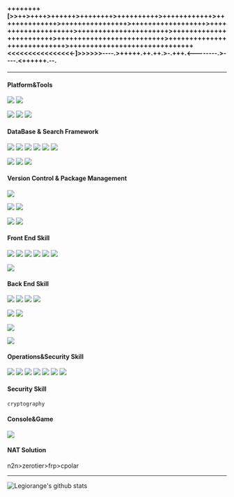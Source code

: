 #### ++++++++[>>++>++++>++++++>++++++++>++++++++++>++++++++++++>++++++++++++++>++++++++++++++++>++++++++++++++++++>++++++++++++++++++++>++++++++++++++++++++++>++++++++++++++++++++++++>++++++++++++++++++++++++++>++++++++++++++++++++++++++++>++++++++++++++++++++++++++++++<<<<<<<<<<<<<<<<-]>>>>>>----.>+++++.++.++.>-.+++.<--------.>----.<++++++.--.

---

#### Platform&Tools
[![](https://img.shields.io/badge/Windows-10-2376bc?style=flat-square&logo=windows&logoColor=ffffff)](https://www.microsoft.com/windows/get-windows-10)
[![](https://img.shields.io/badge/ubuntu-20.04-blue.svg?logo=ubuntu&style=flat-square&logoColor=ffffff)](https://ubuntu.com/)

[![](https://img.shields.io/badge/IDE-Visual%20Studio%20Code-blue?style=flat-square&logo=visual-studio-code&logoColor=ffffff)](https://code.visualstudio.com/)
[![](https://img.shields.io/badge/IDE-Android%20Studio-blue?style=flat-square&logo=android-studio&logoColor=ffffff)](https://developer.android.google.cn/studio)
[![](https://img.shields.io/badge/IDE-jetbrains%20idea-blue?style=flat-square&logo=intellij-idea&logoColor=ffffff)](www.jetbrains.com/idea/)
#### DataBase & Search Framework


[![](https://img.shields.io/badge/-solr-D9411E?style=flat-square&logo=apache-solr&logoColor=white)](https://lucene.apache.org/solr)
[![](https://img.shields.io/badge/-Hbase-FF7A00?style=flat-square&logo=apache&logoColor=white)](https://hbase.apache.org/)
[![](https://img.shields.io/badge/-Elastic%20search-005571?style=flat-square&logo=elasticsearch&logoColor=white)](https://www.elastic.co/cn/elasticsearch/)
[![](https://img.shields.io/badge/-Mangodb-47A248?style=flat-square&logo=mongodb&logoColor=white)](https://www.mongodb.com/)
[![](https://img.shields.io/badge/-Firebase-FFCA28?style=flat-square&logo=firebase&logoColor=white)](https://firebase.google.com)
[![](https://img.shields.io/badge/-Redis-DC382D?style=flat-square&logo=redis&logoColor=white)](https://redis.io/)

[![](https://img.shields.io/badge/-MySQL-4479A1?style=flat-square&logo=mysql&logoColor=white)](https://www.mysql.com/)
[![](https://img.shields.io/badge/-MariaDB-003545?style=flat-square&logo=mariadb&logoColor=white)](https://mariadb.com/)
[![](https://img.shields.io/badge/-Oracle-F80000?style=flat-square&logo=oracle&logoColor=white)](https://www.oracle.com/)


#### Version Control & Package Management
[![](https://img.shields.io/badge/-Git-f05032?style=flat-square&logo=git&logoColor=white)](https://git-scm.com/)

[![](https://img.shields.io/badge/-NPM-cb3837?style=flat-square&logo=npm&logoColor=white)](https://npmjs.com/)
[![](https://img.shields.io/badge/-Yarn-488DB7?style=flat-square&logo=Yarn&logoColor=white)](https://yarnpkg.com)


<!--[![](https://img.shields.io/badge/-Apache%20Ant-A81C7D?style=flat-square&logo=apache-ant&logoColor=white)](https://ant.apache.org/)-->
[![](https://img.shields.io/badge/-Apache%20Maven-C71A36?style=flat-square&logo=apache-maven&logoColor=white)](https://maven.apache.org/)
[![](https://img.shields.io/badge/-Gradle-02303A?style=flat-square&logo=Gradle&logoColor=white)](https://gradle.org/)
 

#### Front End Skill
[![](https://img.shields.io/badge/-HTML5-E34F26?style=flat-square&logo=html5&logoColor=white)](https://html.spec.whatwg.org/)
[![](https://img.shields.io/badge/-JavaScript-f7e018?style=flat-square&logo=javascript&logoColor=white)](https://www.ecma-international.org/)
[![](https://img.shields.io/badge/-TypeScript-007acc?style=flat-square&logo=typescript&logoColor=white)](https://www.typescriptlang.org/)
[![](https://img.shields.io/badge/-CSS3-1572B6?style=flat-square&logo=css3&logoColor=white)](https://www.w3.org/Style/CSS/)
[![](https://img.shields.io/badge/-Vue.js-4fc08d?style=flat-square&logo=vue.js&logoColor=ffffff)](https://vuejs.org/)
[![](https://img.shields.io/badge/-Node.js-43853d?style=flat-square&logo=node.js&logoColor=ffffff)](https://nodejs.org/)

<!--[![](https://img.shields.io/badge/-React-61dafb?style=flat-square&logo=react&logoColor=ffffff)](https://reactjs.org/)-->
[![](https://img.shields.io/badge/-Webpack-8dd6f9?style=flat-square&logo=webpack&logoColor=white)](https://webpack.js.org/)
<!--[![](https://img.shields.io/badge/-Sass-cc6699?style=flat-square&logo=sass&logoColor=white)](https://sass-lang.com/)-->

<!--[![](https://img.shields.io/badge/-PostCSS-dd3a0a?style=flat-square&logo=postcss&logoColor=white)](https://postcss.org/)-->


<!--[![](https://img.shields.io/badge/-Stylus-ff6347?style=flat-square&logo=stylus&logoColor=ffffff)](https://stylus-lang.com/)-->
#### Back End Skill
 

[![](https://img.shields.io/badge/-Java-007396?style=flat-square&logo=java&logoColor=white)](https://www.oracle.com/)
[![](https://img.shields.io/badge/-Kotlin-0095D5?style=flat-square&logo=kotlin&logoColor=white)](https://kotlinlang.org/)
[![](https://img.shields.io/badge/-Groovy-4298B8?style=flat-square&logo=groovy&logoColor=white)](https://www.groovy-lang.org/)
[![](https://img.shields.io/badge/-Spring_cloud-6DB33F?style=flat-square&logo=spring&logoColor=white)](https://spring.io//)

 
[![](https://img.shields.io/badge/-Python-3776AB?style=flat-square&logo=python&logoColor=white)](https://www.python.org)
[![](https://img.shields.io/badge/-Flask-000000?style=flat-square&logo=flask&logoColor=white)](https://palletsprojects.com/p/flask/)

[![](https://img.shields.io/badge/-Julia-9558B2?style=flat-square&logo=julia&logoColor=white)](https://julialang.org)

[![](https://img.shields.io/badge/-Dart-0175C2?style=flat-square&logo=dart&logoColor=white)](https://dart.dev)

#### Operations&Security Skill
[![](https://img.shields.io/badge/-Linux-fcc624?style=flat-square&logo=linux&logoColor=white)](https://www.linuxfoundation.org/)
[![](https://img.shields.io/badge/-Nginx-269539?style=flat-square&logo=nginx&logoColor=ffffff)](https://nginx.org/)
[![](https://img.shields.io/badge/-Apache_Tomcat-D22128?style=flat-square&logo=apache&logoColor=ffffff)](https://www.apache.org/)
[![](https://img.shields.io/badge/-WebLogic-F80000?style=flat-square&logo=oracle&logoColor=white)](https://www.oracle.com/)
[![](https://img.shields.io/badge/-Docker-2496ED?style=flat-square&logo=docker&logoColor=ffffff)](https://www.docker.com/)
[![](https://img.shields.io/badge/-Jenkins-D24939?style=flat-square&logo=Jenkins&logoColor=ffffff)](https://www.jenkins.io/)
[![](https://img.shields.io/badge/-ELK-005571?style=flat-square&logo=elastic&logoColor=ffffff)](https://www.elastic.co/)


#### Security Skill

    cryptography

#### Console&Game
<!--![](https://img.shields.io/badge/-Nintendo%20Switch-e60012?style=flat-square&logo=nintendo%20switch&logoColor=ffffff)-->
<!--[![](https://img.shields.io/badge/-PlayStation%204-0070d1?style=flat-square&logo=playstation&logoColor=ffffff)](https://psnine.com/psnid/)-->
[![](https://img.shields.io/badge/Steam-171a21?style=flat-square&logo=steam&logoColor=ffffff)](https://steamcommunity.com/id/legiorange)

 
#### NAT Solution
n2n>zerotier>frp>cpolar
 
 ----
![Legiorange's github stats](https://github-readme-stats.vercel.app/api?username=legiorange)
 

<!--
**legiorange/legiorange** is a ✨ _special_ ✨ repository because its `README.md` (this file) appears on your GitHub profile.

Here are some ideas to get you started:

- 🔭 I’m currently working on ...
- 🌱 I’m currently learning ...
- 👯 I’m looking to collaborate on ...
- 🤔 I’m looking for help with ...
- 💬 Ask me about ...
- 📫 How to reach me: ...
- 😄 Pronouns: ...
- ⚡ Fun fact: ...
-->
